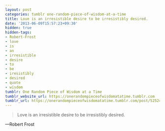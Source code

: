 ```yaml
---
layout: post
categories: tumblr one-random-piece-of-wisdom-at-a-time
title: Love is an irresistible desire to be irresistibly desired.
date: '2013-06-09T15:57:23+09:30'
hidden: true
hidden-tags:
- Robert-Frost
- love
- is
- an
- irresistible
- desire
- to
- be
- iresistibly
- desired
- quote
- wisdom
tumblr: One Random Piece of Wisdom at a Time
tumblr_website_url: https://onerandompieceofwisdomatatime.tumblr.com
tumblr_url: https://onerandompieceofwisdomatatime.tumblr.com/post/52524570005/love-is-an-irresistible-desire-to-be-irresistibly
---
```

> Love is an irresistible desire to be irresistibly desired.

—Robert Frost
